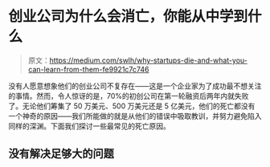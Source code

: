 # 创业公司为什么会消亡，你能从中学到什么

> 原文：<https://medium.com/swlh/why-startups-die-and-what-you-can-learn-from-them-fe9921c7c746>

没有人愿意想象他们的创业公司不复存在——这是一个企业家为了成功最不想关注的事情。然而，令人惊讶的是，70%的初创公司在第一轮融资后两年内就失败了。无论他们筹集了 50 万美元、500 万美元还是 5 亿美元，他们的死亡都没有一个神奇的原因——我们所能做的就是从他们的错误中吸取教训，并努力避免陷入同样的深渊。下面我们探讨一些最常见的死亡原因。

## 没有解决足够大的问题